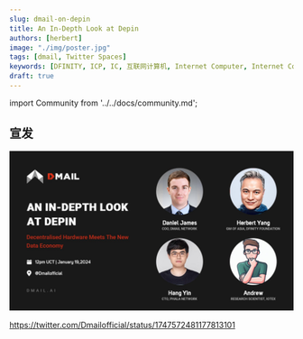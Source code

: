 ```yaml
---
slug: dmail-on-depin
title: An In-Depth Look at Depin
authors: [herbert]
image: "./img/poster.jpg"
tags: [dmail, Twitter Spaces]
keywords: [DFINITY, ICP, IC, 互联网计算机, Internet Computer, Internet Computer Protocol, Web3, Crypto, Blockchain, 区块链, 加密货币, DApp, 去中心化, 去中心化应用, developer, dmail, Twitter Spaces, Depin, IoTeX, Phala Network]
draft: true
---
```


import Community from '../../docs/community.md';


## 宣发

![poster](./img/poster.jpg)

https://twitter.com/Dmailofficial/status/1747572481177813101

<Community />